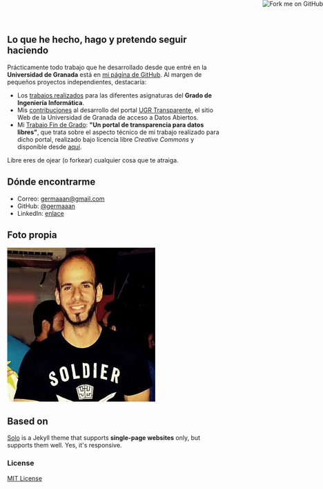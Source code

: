 
## Lo que he hecho, hago y pretendo seguir haciendo

Prácticamente todo trabajo que he desarrollado desde que entré en la **Universidad de Granada** está en [mi página de GitHub](https://github.com/germaaan). Al margen de pequeños proyectos independientes, destacaría:

- Los [trabajos realizados](https://github.com/germaaan/trabajos_universidad) para las diferentes asignaturas del **Grado de Ingeniería Informática**.
- Mis [contribuciones](https://github.com/oslugr/ugr-transparente-servidor) al desarrollo del portal [UGR Transparente](http://transparente.ugr.es/), el sitio Web de la Universidad de Granada de acceso a Datos Abiertos.
- Mi [Trabajo Fin de Grado](https://github.com/germaaan/TFG): **"Un portal de transparencia para datos libres"**, que trata sobre el aspecto técnico de mi trabajo realizado para dicho portal, realizado bajo licencia libre *Creative Commons* y disponible desde [aquí](https://github.com/germaaan/TFG/releases/download/1.0/project.pdf).

Libre eres de ojear (o forkear) cualquier cosa que te atraiga.

## Dónde encontrarme

- Correo: [germaaan@gmail.com](mailto:germaaan@email.com)
- GitHub: [@germaaan](https://github.com/germaaan/)
- LinkedIn: [enlace](https://www.linkedin.com/pub/german-martinez-maldonado/90/632/528)

## Foto propia

![German](german.png)

## Based on

[Solo](http://chibicode.github.io/solo) is a Jekyll theme that supports **single-page websites** only, but supports them well. Yes, it's responsive.

### License

[MIT License](http://chibicode.mit-license.org/)

<a href="https://github.com/germaaan/germaaan.github.io"><img style="position: absolute; top: 0; right: 0; border: 0;" src="https://s3.amazonaws.com/github/ribbons/forkme_right_darkblue_121621.png" alt="Fork me on GitHub"></a>
